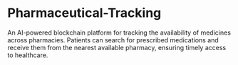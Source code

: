 # Pharmaceutical-Tracking
An AI-powered blockchain platform for tracking the availability of medicines across pharmacies. Patients can search for prescribed medications and receive them from the nearest available pharmacy, ensuring timely access to healthcare.
